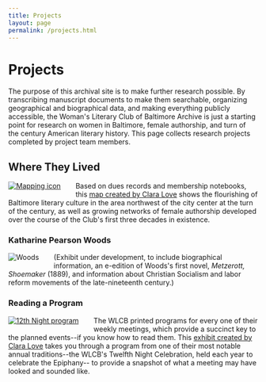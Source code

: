 ```yaml
---
title: Projects
layout: page
permalink: /projects.html
---
```


# Projects

The purpose of this archival site is to make further research possible. By transcribing manuscript documents to make them searchable, organizing geographical and biographical data, and making everything publicly accessible, the Woman's Literary Club of Baltimore Archive is just a starting point for research on women in Baltimore, female authorship, and turn of the century American literary history. This page collects research projects completed by project team members.

## Where They Lived
<div style="float: left;padding-right: 30px;padding-bottom: 15px;"><a href="https://wlcb.github.io/archive/mapping.html"><img src="https://wlcb.github.io/archive/assets/img/mapping.png" alt="Mapping icon"></a></div>

Based on dues records and membership notebooks, this [map created by Clara Love](https://wlcb.github.io/archive/mapping.html) shows the flourishing of Baltimore literary culture in the area northwest of the city center at the turn of the century, as well as growing networks of female authorship developed over the course of the Club's first three decades in existence. 
<p style="clear: both;"></p>

### Katharine Pearson Woods
<div style="float: left;padding-right: 30px;padding-bottom: 15px;"><img src="https://wlcb.github.io/archive/assets/img/KatharineWoods.jpg" alt="Woods"></div>

(Exhibit under development, to include biographical information, an e-edition of Woods's first novel, _Metzerott, Shoemaker_ (1889), and information about Christian Socialism and labor reform movements of the late-nineteenth century.) 
<p style="clear: both;"></p>

### Reading a Program
<div style="float: left;padding-right: 30px;padding-bottom: 15px;"><a href="https://wlcb.github.io/archive/reading-a-program.html"><img src="https://wlcb.github.io/archive/assets/img/program_.png" alt="12th Night program"></a></div>

The WLCB printed programs for every one of their weekly meetings, which provide a succinct key to the planned events--if you know how to read them. This [exhibit created by Clara Love](https://wlcb.github.io/archive/reading-a-program.html) takes you through a program from one of their most notable annual traditions--the WLCB's Twelfth Night Celebration, held each year to celebrate the Epiphany-- to provide a snapshot of what a meeting may have looked and sounded like.
